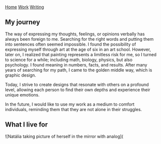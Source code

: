 [Home](index.md)
[Work](work/index.md)
[Writing](writing/index.md)

## My journey

The way of expressing my thoughts, feelings, or opinions verbally has always been foreign to me. Searching for the right words and putting them into sentences often seemed impossible. I found the possibility of expressing myself through art at the age of six in an art school. However, later on, I realized that painting represents a limitless risk for me, so I turned to science for a while; including math, biology, physics, but also psychology. I found meaning in numbers, facts, and results. After many years of searching for my path, I came to the golden middle way, which is graphic design.

Today, I strive to create designs that resonate with others on a profound level, allowing each person to find their own depths and experience their unique emotions. 

In the future, I would like to use my work as a medium to comfort individuals, reminding them that they are not alone in their struggles. 

## What I live for

![Natália taking picture of herself in the mirror with analog](



